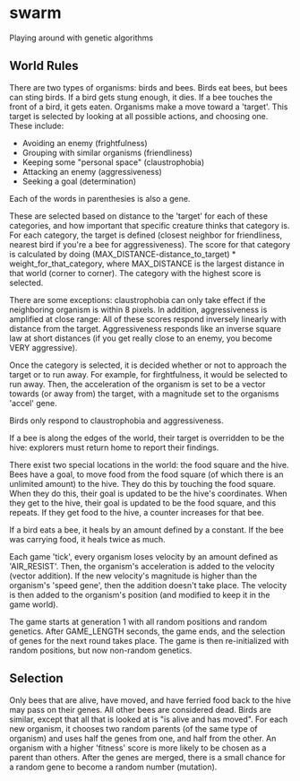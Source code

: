 swarm
=====

Playing around with genetic algorithms

World Rules
-----------
There are two types of organisms: birds and bees. Birds eat bees, but bees can sting birds.
If a bird gets stung enough, it dies. If a bee touches the front of a bird, it gets eaten.
Organisms make a move toward a 'target'. This target is selected by looking at all possible
actions, and choosing one. These include:
 * Avoiding an enemy (frightfulness)
 * Grouping with similar organisms (friendliness)
 * Keeping some "personal space" (claustrophobia)
 * Attacking an enemy (aggressiveness)
 * Seeking a goal (determination)
 
Each of the words in parenthesies is also a gene.

These are selected based on distance to the 'target' for each of these categories, and how
important that specific creature thinks that category is. For each category, the target is
defined (closest neighbor for friendliness, nearest bird if you're a bee for aggressiveness).
The score for that category is calculated by doing (MAX_DISTANCE-distance_to_target) * weight_for_that_category,
where MAX_DISTANCE is the largest distance in that world (corner to corner). The category with
the highest score is selected.

There are some exceptions: claustrophobia can only take effect if the neighboring organism is within
8 pixels. In addition, aggressiveness is amplified at close range: All of these scores respond inversely linearly
with distance from the target. Aggressiveness responds like an inverse square law at short distances (if you get really
close to an enemy, you become VERY aggressive).

Once the category is selected, it is decided whether or not to approach the target or to run away. For example, for
firghtfulness, it would be selected to run away. Then, the acceleration of the organism is set to be a vector
towards (or away from) the target, with a magnitude set to the organisms 'accel' gene.

Birds only respond to claustrophobia and aggressiveness.

If a bee is along the edges of the world, their target is overridden to be the hive: explorers must return home
to report their findings.

There exist two special locations in the world: the food square and the hive. Bees have a goal, to move food from the
food square (of which there is an unlimited amount) to the hive. They do this by touching the food square. When they do
this, their goal is updated to be the hive's coordinates. When they get to the hive, their goal is updated to be the food
square, and this repeats. If they get food to the hive, a counter increases for that bee.

If a bird eats a bee, it heals by an amount defined by a constant. If the bee was carrying food, it heals twice as much.

Each game 'tick', every organism loses velocity by an amount defined as 'AIR_RESIST'. Then, the organism's acceleration is
added to the velocity (vector addition). If the new velocity's magnitude is higher than the organism's 'speed gene', then
the addition doesn't take place. The velocity is then added to the organism's position (and modified to keep it in the
game world).

The game starts at generation 1 with all random positions and random genetics. After GAME_LENGTH seconds, the game ends, 
and the selection of genes for the next round takes place. The game is then re-initialized with random positions, but now
non-random genetics.

Selection
---------
Only bees that are alive, have moved, and have ferried food back to the hive may pass on their genes. All other bees
are considered dead. Birds are similar, except that all that is looked at is "is alive and has moved". For each
new organism, it chooses two random parents (of the same type of organism) and uses half the genes from one, and half
from the other. An organism with a higher 'fitness' score is more likely to be chosen as a parent than others. After
the genes are merged, there is a small chance for a random gene to become a random number (mutation).
